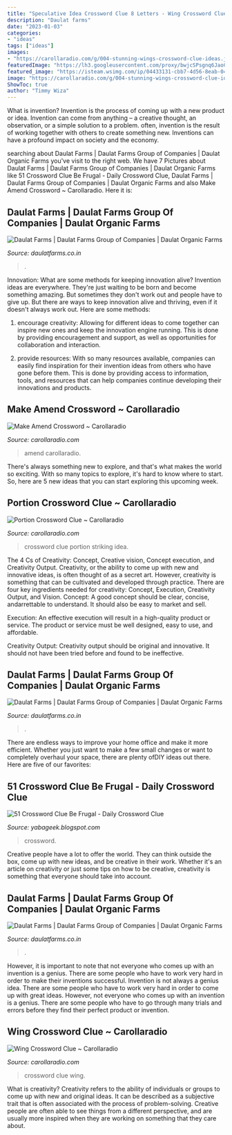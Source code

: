 ```yaml
---
title: "Speculative Idea Crossword Clue 8 Letters - Wing Crossword Clue ~ Carollaradio"
description: "Daulat farms"
date: "2023-01-03"
categories:
- "ideas"
tags: ["ideas"]
images:
- "https://carollaradio.com/g/004-stunning-wings-crossword-clue-ideas.jpg"
featuredImage: "https://lh3.googleusercontent.com/proxy/bwjcSPsgnq6JaoC9k1QHm6HgA0qyXCA9YHygNnQPH0d965i9X9NP4ushYEKd-4KPWJdjqSvJIErvqGrteb7hf2zWmoEQkRNgm-oPMCaXDMxbrlOi4E-94FA=w1200-h630-p-k-no-nu"
featured_image: "https://isteam.wsimg.com/ip/04433131-cbb7-4d56-8eab-043900564722/12346a4a-1c54-48ed-8f0f-0f748e29a259.jpg/:/cr=t:0%25,l:0%25,w:100%25,h:100%25/rs=w:1023,cg:true"
image: "https://carollaradio.com/g/004-stunning-wings-crossword-clue-ideas.jpg"
ShowToc: true
author: "Timmy Wiza"
---
```



What is invention?
Invention is the process of coming up with a new product or idea. Invention can come from anything – a creative thought, an observation, or a simple solution to a problem. often, invention is the result of working together with others to create something new. Inventions can have a profound impact on society and the economy.

	

		
searching about Daulat Farms | Daulat Farms Group of Companies | Daulat Organic Farms you've visit to the right web. We have 7 Pictures about Daulat Farms | Daulat Farms Group of Companies | Daulat Organic Farms like 51 Crossword Clue Be Frugal - Daily Crossword Clue, Daulat Farms | Daulat Farms Group of Companies | Daulat Organic Farms and also Make Amend Crossword ~ Carollaradio. Here it is:
		
    
## Daulat Farms | Daulat Farms Group Of Companies | Daulat Organic Farms

<img loading=lazy src="https://isteam.wsimg.com/ip/04433131-cbb7-4d56-8eab-043900564722/12346a4a-1c54-48ed-8f0f-0f748e29a259.jpg/:/cr=t:0%25,l:0%25,w:100%25,h:100%25/rs=w:1023,cg:true" onerror="this.onerror=null;this.src='https://tse2.mm.bing.net/th?id=OIP.0qvGE1CaFy_Enb4wIcHzLAHaFZ&amp;pid=15.1';" alt="Daulat Farms | Daulat Farms Group of Companies | Daulat Organic Farms">

_Source: daulatfarms.co.in_

>. 

	

Innovation: What are some methods for keeping innovation alive?
Invention ideas are everywhere. They're just waiting to be born and become something amazing. But sometimes they don't work out and people have to give up. But there are ways to keep innovation alive and thriving, even if it doesn't always work out. Here are some methods:
1. encourage creativity: Allowing for different ideas to come together can inspire new ones and keep the innovation engine running. This is done by providing encouragement and support, as well as opportunities for collaboration and interaction.

2. provide resources: With so many resources available, companies can easily find inspiration for their invention ideas from others who have gone before them. This is done by providing access to information, tools, and resources that can help companies continue developing their innovations and products.


    
## Make Amend Crossword ~ Carollaradio

<img loading=lazy src="https://carollaradio.com/g/002-striking-make-amends-crossword-high-def.jpg" onerror="this.onerror=null;this.src='https://tse2.mm.bing.net/th?id=OIP.qOwYLTXnlEsv3XG_5wNQYwHaFp&amp;pid=15.1';" alt="Make Amend Crossword ~ Carollaradio">

_Source: carollaradio.com_

>amend carollaradio. 

	

There's always something new to explore, and that's what makes the world so exciting. With so many topics to explore, it's hard to know where to start.  So, here are 5 new ideas that you can start exploring this upcoming week.

    
## Portion Crossword Clue ~ Carollaradio

<img loading=lazy src="https://carollaradio.com/g/003-striking-portion-crossword-clue-ideas-1920_1519.jpg" onerror="this.onerror=null;this.src='https://tse4.mm.bing.net/th?id=OIP.ipBMDpedGaLIICPEnzbJyQHaF2&amp;pid=15.1';" alt="Portion Crossword Clue ~ Carollaradio">

_Source: carollaradio.com_

>crossword clue portion striking idea. 

	

The 4 Cs of Creativity: Concept, Creative vision, Concept execution, and Creativity Output.
Creativity, or the ability to come up with new and innovative ideas, is often thought of as a secret art. However, creativity is something that can be cultivated and developed through practice. There are four key ingredients needed for creativity: Concept, Execution, Creativity Output, and Vision.
Concept: A good concept should be clear, concise, andarrettable to understand. It should also be easy to market and sell.

Execution: An effective execution will result in a high-quality product or service. The product or service must be well designed, easy to use, and affordable.

Creativity Output: Creativity output should be original and innovative. It should not have been tried before and found to be ineffective.

    
## Daulat Farms | Daulat Farms Group Of Companies | Daulat Organic Farms

<img loading=lazy src="https://img1.wsimg.com/isteam/ip/04433131-cbb7-4d56-8eab-043900564722/20200712_040451.jpg/:/cr=t:0%25,l:0%25,w:100%25,h:100%25/rs=w:1023,cg:true/rs=h:100" onerror="this.onerror=null;this.src='https://tse3.mm.bing.net/th?id=OIP.PyVpVbg-RckdJC1dgbTtGgAAAA&amp;pid=15.1';" alt="Daulat Farms | Daulat Farms Group of Companies | Daulat Organic Farms">

_Source: daulatfarms.co.in_

>. 

	

There are endless ways to improve your home office and make it more efficient. Whether you just want to make a few small changes or want to completely overhaul your space, there are plenty ofDIY ideas out there. Here are five of our favorites: 

    
## 51 Crossword Clue Be Frugal - Daily Crossword Clue

<img loading=lazy src="https://lh3.googleusercontent.com/proxy/bwjcSPsgnq6JaoC9k1QHm6HgA0qyXCA9YHygNnQPH0d965i9X9NP4ushYEKd-4KPWJdjqSvJIErvqGrteb7hf2zWmoEQkRNgm-oPMCaXDMxbrlOi4E-94FA=w1200-h630-p-k-no-nu" onerror="this.onerror=null;this.src='https://tse1.mm.bing.net/th?id=OIP.bFtFw4QUcjEuoyidqWBevQHaEP&amp;pid=15.1';" alt="51 Crossword Clue Be Frugal - Daily Crossword Clue">

_Source: yabageek.blogspot.com_

>crossword. 

	

Creative people have a lot to offer the world. They can think outside the box, come up with new ideas, and be creative in their work. Whether it's an article on creativity or just some tips on how to be creative, creativity is something that everyone should take into account.

    
## Daulat Farms | Daulat Farms Group Of Companies | Daulat Organic Farms

<img loading=lazy src="https://img1.wsimg.com/isteam/ip/04433131-cbb7-4d56-8eab-043900564722/20200615_035651.jpg/:/rs=w:365,h:365,cg:true,m/cr=w:365,h:365" onerror="this.onerror=null;this.src='https://tse2.mm.bing.net/th?id=OIP.PJpz0EvzsgUrYptCoSvOTgAAAA&amp;pid=15.1';" alt="Daulat Farms | Daulat Farms Group of Companies | Daulat Organic Farms">

_Source: daulatfarms.co.in_

>. 

	

However, it is important to note that not everyone who comes up with an invention is a genius. There are some people who have to work very hard in order to make their inventions successful.
Invention is not always a genius idea. There are some people who have to work very hard in order to come up with great ideas. However, not everyone who comes up with an invention is a genius. There are some people who have to go through many trials and errors before they find their perfect product or invention.

    
## Wing Crossword Clue ~ Carollaradio

<img loading=lazy src="https://carollaradio.com/g/004-stunning-wings-crossword-clue-ideas.jpg" onerror="this.onerror=null;this.src='https://tse4.mm.bing.net/th?id=OIP.rqks-cTiDEk8bf3AnwW-xAHaGF&amp;pid=15.1';" alt="Wing Crossword Clue ~ Carollaradio">

_Source: carollaradio.com_

>crossword clue wing. 

	

What is creativity?
Creativity refers to the ability of individuals or groups to come up with new and original ideas. It can be described as a subjective trait that is often associated with the process of problem-solving. Creative people are often able to see things from a different perspective, and are usually more inspired when they are working on something that they care about.

